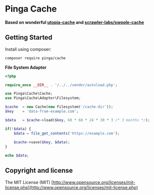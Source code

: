 # Pinga Cache

**Based on wonderful [utopia-cache](https://github.com/utopia-php/cache) and [scrawler-labs/swoole-cache](https://github.com/scrawler-labs/swoole-cache)**

## Getting Started

Install using composer:
```bash
composer require pinga/cache
```

**File System Adapter**

```php
<?php

require_once __DIR__ . '/../../vendor/autoload.php';

use Pinga\Cache\Cache;
use Pinga\Cache\Adapter\Filesystem;

$cache  = new Cache(new Filesystem('/cache-dir'));
$key    = 'data-from-example.com';

$data   = $cache->load($key, 60 * 60 * 24 * 30 * 3 /* 3 months */);

if(!$data) {
    $data = file_get_contents('https://example.com');
    
    $cache->save($key, $data);
}

echo $data;
```

## Copyright and license

The MIT License (MIT) [http://www.opensource.org/licenses/mit-license.php](http://www.opensource.org/licenses/mit-license.php)
